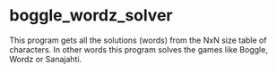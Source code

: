 # boggle_wordz_solver
This program gets all the solutions (words) from the NxN size table of characters. In other words this program solves the games like Boggle, Wordz or Sanajahti.
